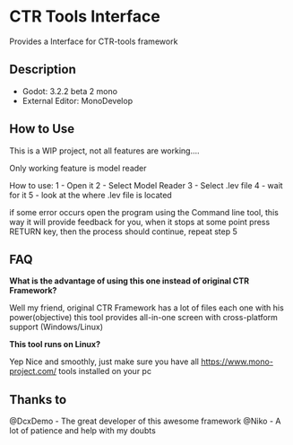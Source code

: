 # CTR Tools Interface

Provides a Interface for CTR-tools framework

## Description

* Godot: 3.2.2 beta 2 mono
* External Editor: MonoDevelop

## How to Use
This is a WIP project, not all features are working....

Only working feature is model reader

How to use:
1 - Open it
2 - Select Model Reader
3 - Select .lev file
4 - wait for it
5 - look at the where .lev file is located

if some error occurs open the program using the Command line tool, this way it will provide feedback for you, when it stops at some point press RETURN key, then the process should continue, repeat step 5



## FAQ

**What is the advantage of using this one instead of original CTR Framework?**

Well my friend, original CTR Framework has a lot of files each one with his power(objective) this tool provides all-in-one screen
with cross-platform support (Windows/Linux)

**This tool runs on Linux?**

Yep Nice and smoothly, just make sure you have all https://www.mono-project.com/ tools installed on your pc

## Thanks to

@DcxDemo - The great developer of this awesome framework
@Niko - A lot of patience and help with my doubts


